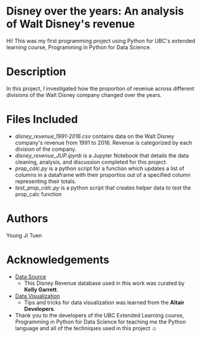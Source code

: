 # Disney over the years: An analysis of Walt Disney's revenue
Hi! This was my first programming project using Python for UBC's extended learning course, Programming in Python for Data Science. 

# Description
In this project, I investigated how the proportion of revenue across different divisions of the Walt Disney company changed over the years. 

# Files Included
* _disney_revenue_1991-2016.csv_ contains data on the Walt Disney company's revenue from 1991 to 2016. Revenue is categorized by each division of the company.
* _disney_revenue_JUP.ipynb_ is a Jupyter Notebook that details the data cleaning, analysis, and discussion completed for this project.
* _prop_calc.py_ is a python script for a function which updates a list of columns in a dataframe with their proportios out of a specified column representing their totals.
* _test_prop_calc.py_ is a python script that creates helper data to test the prop_calc function

# Authors
Young Ji Tuen

# Acknowledgements
* [Data Source](https://data.world/kgarrett/disney-character-success-00-16)
    * This Disney Revenue database used in this work was curated by **Kelly Garrett**.
* [Data Visualization](https://altair-viz.github.io/user_guide/customization.html#adjusting-axis-labels)
    * Tips and tricks for data visualization was learned from the **Altair Developers**.
* Thank you to the developers of the UBC Extended Learning course, Programming in Python for Data Science for teaching me the Python language and all of the techniques used in this project ☺️

